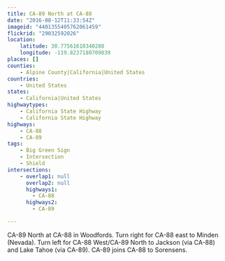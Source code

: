 ```yaml
---
title: CA-89 North at CA-88
date: "2016-08-12T11:33:54Z"
imageid: "4401355405762061459"
flickrid: "29032592026"
location:
    latitude: 38.77561610340288
    longitude: -119.8237180709839
places: []
counties:
    - Alpine County|California|United States
countries:
    - United States
states:
    - California|United States
highwaytypes:
    - California State Highway
    - California State Highway
highways:
    - CA-88
    - CA-89
tags:
    - Big Green Sign
    - Intersection
    - Shield
intersections:
    - overlap1: null
      overlap2: null
      highways1:
        - CA-88
      highways2:
        - CA-89

---
```

CA-89 North at CA-88 in Woodfords.  Turn right for CA-88 east to Minden (Nevada).  Turn left for CA-88 West/CA-89 North to Jackson (via CA-88) and Lake Tahoe (via CA-89).  CA-89 joins CA-88 to Sorensens.